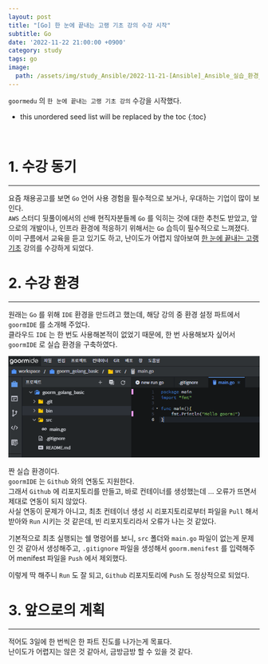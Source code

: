 ```yaml
---
layout: post
title: "[Go] 한 눈에 끝내는 고랭 기초 강의 수강 시작"
subtitle: Go
date: '2022-11-22 21:00:00 +0900'
category: study
tags: go
image:
  path: /assets/img/study_Ansible/2022-11-21-[Ansible]_Ansible_실습_환경_설정/logo.png
---
```


`goormedu` 의 `한 눈에 끝내는 고랭 기초 강의` 수강을 시작했다.

<!--more-->

* this unordered seed list will be replaced by the toc
{:toc}

<br>


# 1. 수강 동기
---

요즘 채용공고를 보면 `Go` 언어 사용 경험을 필수적으로 보거나, 우대하는 기업이 많이 보인다.<br>
`AWS` 스터디 뒷풀이에서의 선배 현직자분들께 `Go` 를 익히는 것에 대한 추천도 받았고, 앞으로의 개발이나, 인프라 환경에 적응하기 위해서는 `Go` 습득이 필수적으로 느껴졌다.<br>
이미 구름에서 교육을 듣고 있기도 하고, 난이도가 어렵지 않아보여 [한 눈에 끝내는 고랭 기초](https://edu.goorm.io/learn/lecture/2010/%ED%95%9C-%EB%88%88%EC%97%90-%EB%81%9D%EB%82%B4%EB%8A%94-%EA%B3%A0%EB%9E%AD-%EA%B8%B0%EC%B4%88) 강의를 수강하게 되었다.<br>

# 2. 수강 환경
---

원래는 `Go` 를 위해 `IDE` 환경을 만드려고 했는데, 해당 강의 중 환경 설정 파트에서 `goormIDE` 를 소개해 주었다.<br>
클라우드 `IDE` 는 한 번도 사용해본적이 없었기 때문에, 한 번 사용해보자 싶어서 `goormIDE` 로 실습 환경을 구축하였다.

![1](/assets/img/study_Go/2022-11-22-[Go]_한_눈에_끝내는_고랭_기초_강의_수강_시작/1.png)

짠 실습 환경이다.<br>
`goormIDE` 는 `Github` 와의 연동도 지원한다.<br>
그래서 `Github` 에 리포지토리를 만들고, 바로 컨테이너를 생성했는데 ... 오류가 뜨면서 제대로 연동이 되지 않았다.<br>
사실 연동이 문제가 아니고, 최초 컨테이너 생성 시 리포지토리로부터 파일을 `Pull` 해서 받아와 `Run` 시키는 것 같은데, 빈 리포지토리라서 오류가 나는 것 같았다.<br>

기본적으로 최초 실행되는 쉘 명령어를 보니, `src` 폴더와 `main.go` 파일이 없는게 문제인 것 같아서 생성해주고, `.gitignore` 파일을 생성해서 `goorm.menifest` 를 입력해주어 menifest 파일을 `Push` 에서 제외했다.<br>

이렇게 딱 해주니 `Run` 도 잘 되고, `Github` 리포지토리에 `Push` 도 정상적으로 되었다.

# 3. 앞으로의 계획
---

적어도 3일에 한 번씩은 한 파트 진도를 나가는게 목표다.<br>
난이도가 어렵지는 않은 것 같아서, 금방금방 할 수 있을 것 같다.